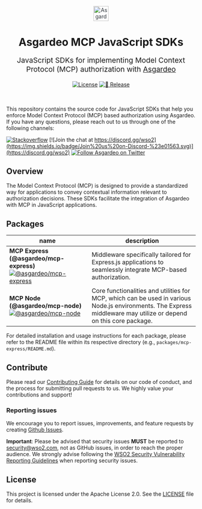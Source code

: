 <p align="center" style="color: #343a40">
  <img
    src="https://github.com/asgardeo/web-ui-sdks/assets/25959096/ae77b70c-6570-40b1-a723-719abd0f7d02" alt="Asgardeo Logo" height="40" width="auto"
  >
  <h1 align="center">
    Asgardeo MCP JavaScript SDKs
  </h1>
</p>
<p align="center" style="font-size: 1.2rem;">
  JavaScript SDKs for implementing Model Context Protocol (MCP) authorization with <a href="https://wso2.com/asgardeo">Asgardeo</a>
</p>

<div align="center">
  <a href="./LICENSE"><img src="https://img.shields.io/badge/License-Apache--2.0-blue.svg" alt="License"></a>
  <a href="https://github.com/asgardeo/mcp-auth-javascript/actions/workflows/release.yml"><img src="https://github.com/asgardeo/mcp-auth-javascript/actions/workflows/release.yml/badge.svg" alt="🚀 Release"></a>
  <br>
  <br>
</div>

<br>

This repository contains the source code for JavaScript SDKs that help you enforce Model Context Protocol (MCP) based
authorization using Asgardeo. If you have any questions, please reach out to us through one of the following channels:

[![Stackoverflow](https://img.shields.io/badge/Ask%20for%20help%20on-Stackoverflow-orange)](https://stackoverflow.com/questions/tagged/wso2is+asgardeo+mcp)
[![Join the chat at https://discord.gg/wso2](https://img.shields.io/badge/Join%20us%20on-Discord-%23e01563.svg)](https://discord.gg/wso2)
[![Follow Asgardeo on Twitter](https://img.shields.io/twitter/follow/Asgardeo?style=social&label=Follow%20Asgardeo)](https://twitter.com/intent/follow?screen_name=Asgardeo)

## Overview

The Model Context Protocol (MCP) is designed to provide a standardized way for applications to convey contextual information relevant to authorization decisions. These SDKs facilitate the integration of Asgardeo with MCP in JavaScript applications.

## Packages

| name | description |
| ------ | ------- |  
| **MCP Express (@asgardeo/mcp-express)** [![@asgardeo/mcp-express](https://img.shields.io/npm/v/@asgardeo/mcp-express?color=%234A90E2&label=%40asgardeo%2Fmcp-express&logo=express)](./packages/mcp-express/) | Middleware specifically tailored for Express.js applications to seamlessly integrate MCP-based authorization. |
| **MCP Node (@asgardeo/mcp-node)** [![@asgardeo/mcp-node](https://img.shields.io/npm/v/@asgardeo/mcp-node?color=%23339933&label=%40asgardeo%2Fmcp-node&logo=nodedotjs)](./packages/mcp-node/) | Core functionalities and utilities for MCP, which can be used in various Node.js environments. The Express middleware may utilize or depend on this core package.|

For detailed installation and usage instructions for each package, please refer to the README file within its respective
directory (e.g., `packages/mcp-express/README.md`).

## Contribute

Please read our [Contributing Guide](./CONTRIBUTING.md) for details on our code of conduct, and the process for submitting pull requests to us. We highly value your contributions and support!

### Reporting issues

We encourage you to report issues, improvements, and feature requests by creating
[Github Issues](https://github.com/asgardeo/asgardeo-mcp-node/issues).

**Important**: Please be advised that security issues **MUST** be reported to
<a href="mailto:security@wso2.com">security@wso2.com</a>, not as GitHub issues, in order to reach the proper audience.
We strongly advise following the [WSO2 Security Vulnerability Reporting Guidelines](https://security.docs.wso2.com/en/latest/security-reporting/vulnerability-reporting-guidelines/) when reporting security issues.

## License

This project is licensed under the Apache License 2.0. See the [LICENSE](./LICENSE) file for details.
